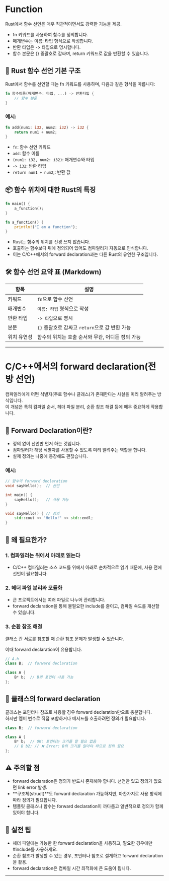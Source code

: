  # Function
Rust에서 함수 선언은 매우 직관적이면서도 강력한 기능을 제공. 
- fn 키워드를 사용하여 함수를 정의합니다.
- 매개변수는 이름: 타입 형식으로 작성합니다.
- 반환 타입은 -> 타입으로 명시합니다.
- 함수 본문은 {} 중괄호로 감싸며, return 키워드로 값을 반환할 수 있습니다.


## 🧠 Rust 함수 선언 기본 구조
Rust에서 함수를 선언할 때는 fn 키워드를 사용하며, 다음과 같은 형식을 따릅니다:
```rust
fn 함수이름(매개변수: 타입, ...) -> 반환타입 {
    // 함수 본문
}
```

### 예시:
```rust
fn add(num1: i32, num2: i32) -> i32 {
    return num1 + num2;
}
```

- `fn`: 함수 선언 키워드
- `add`: 함수 이름
- `(num1: i32, num2: i32)`: 매개변수와 타입
- `-> i32`: 반환 타입
- `return num1 + num2`;: 반환 값


## 📦 함수 위치에 대한 Rust의 특징
```rust
fn main() {
    a_function();
}

fn a_function() {
    println!("I am a function");
}
```

- Rust는 함수의 위치를 신경 쓰지 않습니다.
- 호출하는 함수보다 뒤에 정의되어 있어도 컴파일러가 자동으로 인식합니다.
- 이는 C/C++에서의 forward declaration과는 다른 Rust의 유연한 구조입니다.

## 🛠️ 함수 선언 요약 표 (Markdown)
| 항목         | 설명                                               |
|--------------|----------------------------------------------------|
| 키워드       | `fn`으로 함수 선언                                 |
| 매개변수     | `이름: 타입` 형식으로 작성                         |
| 반환 타입    | `-> 타입`으로 명시                                 |
| 본문         | `{}` 중괄호로 감싸고 `return`으로 값 반환 가능     |
| 위치 유연성  | 함수의 위치는 호출 순서와 무관, 어디든 정의 가능  |

---

# C/C++에서의 forward declaration(전방 선언)
컴파일러에게 어떤 식별자(주로 함수나 클래스)가 존재한다는 사실을 미리 알려주는 방식입니다.  
이 개념은 특히 컴파일 순서, 헤더 파일 분리, 순환 참조 해결 등에 매우 중요하게 작용합니다.

## 🧠 Forward Declaration이란?
- 정의 없이 선언만 먼저 하는 것입니다.
- 컴파일러가 해당 식별자를 사용할 수 있도록 미리 알려주는 역할을 합니다.
- 실제 정의는 나중에 등장해도 괜찮습니다.

### 예시:
```cpp
// 함수의 forward declaration
void sayHello();  // 선언

int main() {
    sayHello();   // 사용 가능
}

void sayHello() { // 정의
    std::cout << "Hello!" << std::endl;
}
```

## 🧱 왜 필요한가?
### 1. 컴파일러는 위에서 아래로 읽는다
- C/C++ 컴파일러는 소스 코드를 위에서 아래로 순차적으로 읽기 때문에, 사용 전에 선언이 필요합니다.
### 2. 헤더 파일 분리와 모듈화
- 큰 프로젝트에서는 여러 파일로 나누어 관리합니다.
- forward declaration을 통해 불필요한 include를 줄이고, 컴파일 속도를 개선할 수 있습니다.
### 3. 순환 참조 해결
클래스 간 서로를 참조할 때 순환 참조 문제가 발생할 수 있습니다. 

이때 forward declaration이 유용합니다.
```cpp
// A.h
class B;  // forward declaration

class A {
    B* b;  // B의 포인터 사용 가능
};
```


## 🧩 클래스의 forward declaration
클래스는 포인터나 참조로 사용할 경우 forward declaration만으로 충분합니다.  
하지만 멤버 변수로 직접 포함하거나 메서드를 호출하려면 정의가 필요합니다.
```cpp
class B;  // forward declaration

class A {
    B* b;  // OK: 포인터는 크기를 알 필요 없음
    // B b2; // ❌ Error: B의 크기를 알아야 하므로 정의 필요
};
```


## ⚠️ 주의할 점
- forward declaration은 정의가 반드시 존재해야 합니다. 선언만 있고 정의가 없으면 link error 발생.
- **구조체(struct)**도 forward declaration 가능하지만, 마찬가지로 사용 방식에 따라 정의가 필요합니다.
- 템플릿 클래스나 함수는 forward declaration이 까다롭고 일반적으로 정의가 함께 있어야 합니다.

## 🧪 실전 팁
- 헤더 파일에는 가능한 한 forward declaration을 사용하고, 필요한 경우에만 #include를 사용하세요.
- 순환 참조가 발생할 수 있는 경우, 포인터나 참조로 설계하고 forward declaration을 활용.
- forward declaration은 컴파일 시간 최적화에 큰 도움이 됩니다.



---



